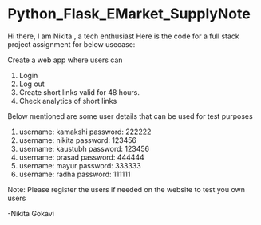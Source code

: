 # Python_Flask_EMarket_SupplyNote

Hi there, I am Nikita , a tech enthusiast
Here is the code for a full stack project assignment for below usecase:

Create a web app where users can
1. Login
2. Log out
3. Create short links valid for 48 hours.
4. Check analytics of short links

Below mentioned are some user details that can be used for test purposes

1. username: kamakshi     password: 222222
2. username: nikita       password: 123456
3. username: kaustubh     password: 123456
4. username: prasad       password: 444444
5. username: mayur        password: 333333
6. username: radha        password: 111111

Note: Please register the users if needed on the website to test you own users



-Nikita Gokavi






